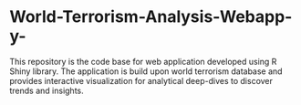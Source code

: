 # World-Terrorism-Analysis-Webapp-y-
This repository is the code base for web application developed using R Shiny library. The application is build upon world terrorism database and provides interactive visualization for analytical deep-dives to discover trends and insights.
